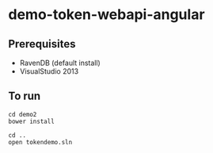 demo-token-webapi-angular
=========================

## Prerequisites

* RavenDB (default install)
* VisualStudio 2013

## To run

	cd demo2
	bower install

	cd ..
	open tokendemo.sln


